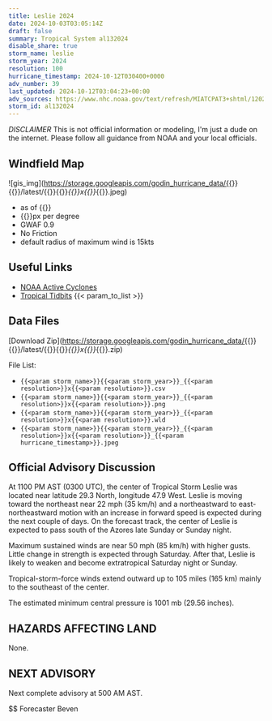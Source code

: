 ```yaml
---
title: Leslie 2024
date: 2024-10-03T03:05:14Z
draft: false
summary: Tropical System al132024
disable_share: true
storm_name: leslie
storm_year: 2024
resolution: 100
hurricane_timestamp: 2024-10-12T030400+0000
adv_number: 39
last_updated: 2024-10-12T03:04:23+00:00
adv_sources: https://www.nhc.noaa.gov/text/refresh/MIATCPAT3+shtml/120235.shtml;https://www.nhc.noaa.gov/refresh/graphics_at3+shtml/023816.shtml?cone
storm_id: al132024
---
```

*DISCLAIMER* This is not official information or modeling, I'm just a dude on the internet.  Please follow all guidance from NOAA and your local officials.

## Windfield Map
![gis_img](https://storage.googleapis.com/godin_hurricane_data/{{<param storm_name>}}{{<param storm_year>}}/latest/{{<param storm_name>}}{{<param storm_year>}}_{{<param resolution>}}x{{<param resolution>}}_{{<param hurricane_timestamp>}}.jpeg)

- as of {{<param last_updated>}}
- {{<param resolution>}}px per degree
- GWAF 0.9
- No Friction
- default radius of maximum wind is 15kts

## Useful Links
- [NOAA Active Cyclones](https://www.nhc.noaa.gov/)
- [Tropical Tidbits](https://www.tropicaltidbits.com/storminfo/)
{{< param_to_list >}}

## Data Files
[Download Zip](https://storage.googleapis.com/godin_hurricane_data/{{<param storm_name>}}{{<param storm_year>}}/latest/{{<param storm_name>}}{{<param storm_year>}}_{{<param resolution>}}x{{<param resolution>}}_{{<param hurricane_timestamp>}}.zip)

File List:
- `{{<param storm_name>}}{{<param storm_year>}}_{{<param resolution>}}x{{<param resolution>}}.csv`
- `{{<param storm_name>}}{{<param storm_year>}}_{{<param resolution>}}x{{<param resolution>}}.png`
- `{{<param storm_name>}}{{<param storm_year>}}_{{<param resolution>}}x{{<param resolution>}}.wld`
- `{{<param storm_name>}}{{<param storm_year>}}_{{<param resolution>}}x{{<param resolution>}}_{{<param hurricane_timestamp>}}.jpeg`


## Official Advisory Discussion
At 1100 PM AST (0300 UTC), the center of Tropical Storm Leslie was
located near latitude 29.3 North, longitude 47.9 West. Leslie is
moving toward the northeast near 22 mph (35 km/h) and a 
northeastward to east-northeastward motion with an increase in
forward speed is expected during the next couple of days.  On the 
forecast track, the center of Leslie is expected to pass south of 
the Azores late Sunday or Sunday night.
 
Maximum sustained winds are near 50 mph (85 km/h) with higher gusts.
Little change in strength is expected through Saturday.  After 
that, Leslie is likely to weaken and become extratropical Saturday 
night or Sunday.
 
Tropical-storm-force winds extend outward up to 105 miles (165 km)
mainly to the southeast of the center.
 
The estimated minimum central pressure is 1001 mb (29.56 inches).
 
 
HAZARDS AFFECTING LAND
----------------------
None.
 
 
NEXT ADVISORY
-------------
Next complete advisory at 500 AM AST.
 
$$
Forecaster Beven